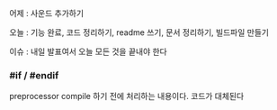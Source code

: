 어제 : 사운드 추가하기

오늘 : 기능 완료, 코드 정리하기, readme 쓰기, 문서 정리하기, 빌드파일 만들기

이슈 : 내일 발표여서 오늘 모든 것을 끝내야 한다

### #if / #endif

preprocessor compile 하기 전에 처리하는 내용이다. 코드가 대체된다
